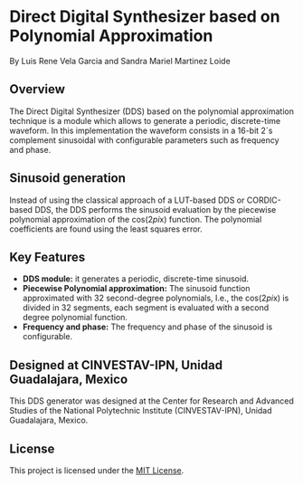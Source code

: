 # Direct Digital Synthesizer based on Polynomial Approximation
By Luis Rene Vela Garcia and Sandra Mariel Martinez Loide
## Overview
The Direct Digital Synthesizer (DDS) based on the polynomial approximation technique is a module which allows to generate a periodic, discrete-time waveform. In this implementation the waveform consists in a 16-bit 2´s complement sinusoidal with configurable parameters such as frequency and phase.
## Sinusoid generation
Instead of using the classical approach of a LUT-based DDS or CORDIC-based DDS, the DDS performs the sinusoid evaluation by the piecewise polynomial approximation of the cos(2*pi*x) function. The polynomial coefficients are found using the least squares error. 
## Key Features
- **DDS module:** it generates a periodic, discrete-time sinusoid.
- **Piecewise Polynomial approximation:** The sinusoid function approximated with 32 second-degree polynomials, I.e., the cos(2*pi*x) is divided in 32 segments, each segment is evaluated with a second degree polynomial function.
- **Frequency and phase:** The frequency and phase of the sinusoid is configurable.

## Designed at CINVESTAV-IPN, Unidad Guadalajara, Mexico

This DDS generator was designed at the Center for Research and Advanced Studies of the National Polytechnic Institute (CINVESTAV-IPN), Unidad Guadalajara, Mexico.

## License

This project is licensed under the [MIT License](LICENSE).
